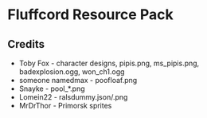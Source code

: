 # Fluffcord Resource Pack

## Credits
- Toby Fox - character designs, pipis.png, ms_pipis.png, badexplosion.ogg, won_ch1.ogg
- someone namedmax - poofloaf.png
- Snayke - pool_*.png
- Lomein22 - ralsdummy.json/.png
- MrDrThor - Primorsk sprites
